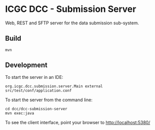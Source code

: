 ICGC DCC - Submission Server
===

Web, REST and SFTP server for the data submission sub-system. 

Build
---

	mvn


Development
---

To start the server in an IDE:

	org.icgc.dcc.submission.server.Main external src/test/conf/application.conf

To start the server from the command line:

	cd dcc/dcc-submission-server
	mvn exec:java

To see the client interface, point your browser to [http://localhost:5380/](http://localhost:5380/)



